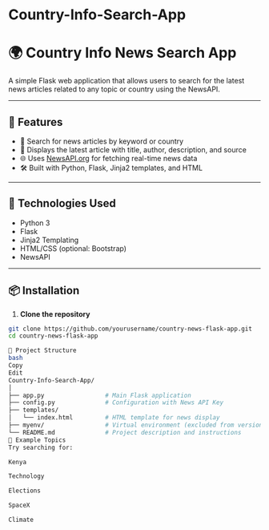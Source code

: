# Country-Info-Search-App
# 🌍 Country Info News Search App

A simple Flask web application that allows users to search for the latest news articles related to any topic or country using the NewsAPI.

---

## 🚀 Features

- 🔎 Search for news articles by keyword or country
- 📰 Displays the latest article with title, author, description, and source
- 🌐 Uses [NewsAPI.org](https://newsapi.org/) for fetching real-time news data
- 🛠 Built with Python, Flask, Jinja2 templates, and HTML

---

## 🧰 Technologies Used

- Python 3
- Flask
- Jinja2 Templating
- HTML/CSS (optional: Bootstrap)
- NewsAPI

---

## 📦 Installation

1. **Clone the repository**

```bash
git clone https://github.com/yourusername/country-news-flask-app.git
cd country-news-flask-app

📁 Project Structure
bash
Copy
Edit
Country-Info-Search-App/
│
├── app.py                 # Main Flask application
├── config.py              # Configuration with News API Key
├── templates/
│   └── index.html         # HTML template for news display
├── myenv/                 # Virtual environment (excluded from version control)
└── README.md              # Project description and instructions
🧪 Example Topics
Try searching for:

Kenya

Technology

Elections

SpaceX

Climate

